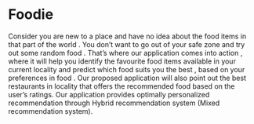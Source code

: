 
# Foodie
Consider  you  are  new  to  a  place  and  have  no  idea  about  the  food items  in  that  part  of  the  world . You  don’t  want  to  go  out  of  your  safe zone  and  try  out  some  random  food . That’s  where  our  application  comes into  action ,  where  it will  help  you  identify  the  favourite  food  items available  in  your  current  locality  and  predict  which  food  suits  you  the best , based  on  your  preferences  in  food . Our  proposed  application  will also  point  out  the  best  restaurants  in  locality  that  offers  the  recommended food based on the user’s ratings. Our application provides optimally personalized  recommendation  through  Hybrid recommendation system (Mixed recommendation system).

